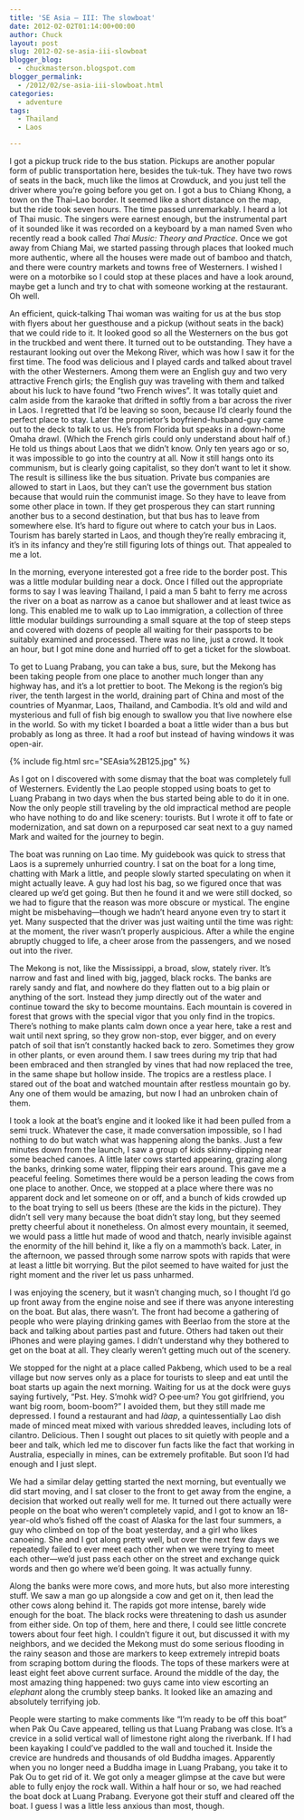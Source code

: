 ```yaml
---
title: 'SE Asia — III: The slowboat'
date: 2012-02-02T01:14:00+00:00
author: Chuck
layout: post
slug: 2012-02-se-asia-iii-slowboat
blogger_blog:
  - chuckmasterson.blogspot.com
blogger_permalink:
  - /2012/02/se-asia-iii-slowboat.html
categories:
  - adventure
tags:
  - Thailand
  - Laos

---
```

I got a pickup truck ride to the bus station. Pickups are another popular form
of public transportation here, besides the tuk-tuk. They have two rows of seats
in the back, much like the limos at Crowduck, and you just tell the driver
where you’re going before you get on. I got a bus to Chiang Khong, a town
on the Thai–Lao border. It seemed like a short distance on the map, but the
ride took seven hours. The time passed unremarkably. I heard a lot of Thai
music. The singers were earnest enough, but the instrumental part of it sounded
like it was recorded on a keyboard by a man named Sven who recently read a book
called *Thai Music: Theory and Practice*. Once we got away from Chiang Mai, we
started passing through places that looked much more authentic, where all the
houses were made out of bamboo and thatch, and there were country markets and
towns free of Westerners. I wished I were on a motorbike so I could stop at
these places and have a look around, maybe get a lunch and try to chat with
someone working at the restaurant. Oh well.


An efficient, quick-talking Thai woman was waiting for us at the bus stop with
flyers about her guesthouse and a pickup (without seats in the back) that we
could ride to it. It looked good so all the Westerners on the bus got in the
truckbed and went there. It turned out to be outstanding. They have a
restaurant looking out over the Mekong River, which was how I saw it for the
first time. The food was delicious and I played cards and talked about travel
with the other Westerners. Among them were an English guy and two very
attractive French girls; the English guy was traveling with them and talked
about his luck to have found “two French wives”. It was totally
quiet and calm aside from the karaoke that drifted in softly from a bar across
the river in Laos. I regretted that I’d be leaving so soon, because
I’d clearly found the perfect place to stay. Later the proprietor’s
boyfriend-husband-guy came out to the deck to talk to us. He’s from
Florida but speaks in a down-home Omaha drawl. (Which the French girls could
only understand about half of.) He told us things about Laos that we
didn’t know. Only ten years ago or so, it was impossible to go into the
country at all. Now it still hangs onto its communism, but is clearly going
capitalist, so they don’t want to let it show. The result is silliness
like the bus situation. Private bus companies are allowed to start in Laos, but
they can’t use the government bus station because that would ruin the
communist image. So they have to leave from some other place in town. If they
get prosperous they can start running another bus to a second destination, but
that bus has to leave from somewhere else. It’s hard to figure out where
to catch your bus in Laos. Tourism has barely started in Laos, and though
they’re really embracing it, it’s in its infancy and they’re
still figuring lots of things out. That appealed to me a lot.


In the morning, everyone interested got a free ride to the border post. This
was a little modular building near a dock. Once I filled out the appropriate
forms to say I was leaving Thailand, I paid a man 5 baht to ferry me across the
river on a boat as narrow as a canoe but shallower and at least twice as long.
This enabled me to walk up to Lao immigration, a collection of three little
modular buildings surrounding a small square at the top of steep steps and
covered with dozens of people all waiting for their passports to be suitably
examined and processed. There was no line, just a crowd. It took an hour, but I
got mine done and hurried off to get a ticket for the slowboat.


To get to Luang Prabang, you can take a bus, sure, but the Mekong has been
taking people from one place to another much longer than any highway has, and
it’s a lot prettier to boot. The Mekong is the region’s big river,
the tenth largest in the world, draining part of China and most of the
countries of Myanmar, Laos, Thailand, and Cambodia. It’s old and wild and
mysterious and full of fish big enough to swallow you that live nowhere else in
the world. So with my ticket I boarded a boat a little wider than a bus but
probably as long as three. It had a roof but instead of having windows it was
open-air.


{% include fig.html src="SEAsia%2B125.jpg" %}


As I got on I discovered with some dismay that the boat was completely full of
Westerners. Evidently the Lao people stopped using boats to get to Luang
Prabang in two days when the bus started being able to do it in one. Now the
only people still traveling by the old impractical method are people who have
nothing to do and like scenery: tourists. But I wrote it off to fate or
modernization, and sat down on a repurposed car seat next to a guy named Mark
and waited for the journey to begin.


The boat was running on Lao time. My guidebook was quick to stress that Laos is
a supremely unhurried country. I sat on the boat for a long time, chatting with
Mark a little, and people slowly started speculating on when it might actually
leave. A guy had lost his bag, so we figured once that was cleared up
we’d get going. But then he found it and we were still docked, so we had
to figure that the reason was more obscure or mystical. The engine might be
misbehaving—though we hadn’t heard anyone even try to start it yet. Many
suspected that the driver was just waiting until the time was right: at the
moment, the river wasn’t properly auspicious. After a while the engine
abruptly chugged to life, a cheer arose from the passengers, and we nosed out
into the river.


The Mekong is not, like the Mississippi, a broad, slow, stately river.
It’s narrow and fast and lined with big, jagged, black rocks. The banks
are rarely sandy and flat, and nowhere do they flatten out to a big plain or
anything of the sort. Instead they jump directly out of the water and continue
toward the sky to become mountains. Each mountain is covered in forest that
grows with the special vigor that you only find in the tropics. There’s
nothing to make plants calm down once a year here, take a rest and wait until
next spring, so they grow non-stop, ever bigger, and on every patch of soil
that isn’t constantly hacked back to zero. Sometimes they grow in other
plants, or even around them. I saw trees during my trip that had been embraced
and then strangled by vines that had now replaced the tree, in the same shape
but hollow inside. The tropics are a restless place. I stared out of the boat
and watched mountain after restless mountain go by. Any one of them would be
amazing, but now I had an unbroken chain of them.


I took a look at the boat’s engine and it looked like it had been pulled
from a semi truck. Whatever the case, it made conversation impossible, so I had
nothing to do but watch what was happening along the banks. Just a few minutes
down from the launch, I saw a group of kids skinny-dipping near some beached
canoes. A little later cows started appearing, grazing along the banks,
drinking some water, flipping their ears around. This gave me a peaceful
feeling. Sometimes there would be a person leading the cows from one place to
another. Once, we stopped at a place where there was no apparent dock and let
someone on or off, and a bunch of kids crowded up to the boat trying to sell us
beers (these are the kids in the picture). They didn’t sell very many
because the boat didn’t stay long, but they seemed pretty cheerful about
it nonetheless. On almost every mountain, it seemed, we would pass a little hut
made of wood and thatch, nearly invisible against the enormity of the hill
behind it, like a fly on a mammoth’s back. Later, in the afternoon, we
passed through some narrow spots with rapids that were at least a little bit
worrying. But the pilot seemed to have waited for just the right moment and the
river let us pass unharmed.


I was enjoying the scenery, but it wasn’t changing much, so I thought
I’d go up front away from the engine noise and see if there was anyone
interesting on the boat. But alas, there wasn’t. The front had become a
gathering of people who were playing drinking games with Beerlao from the store
at the back and talking about parties past and future. Others had taken out
their iPhones and were playing games. I didn’t understand why they
bothered to get on the boat at all. They clearly weren’t getting much out
of the scenery.


We stopped for the night at a place called Pakbeng, which used to be a real
village but now serves only as a place for tourists to sleep and eat until the
boat starts up again the next morning. Waiting for us at the dock were guys
saying furtively, “Pst. Hey. S’mohk wíd? O·pee·um? You got
girlfriend, you want big room, boom-boom?” I avoided them, but they still
made me depressed. I found a restaurant and had *làap*, a quintessentially Lao
dish made of minced meat mixed with various shredded leaves, including lots of
cilantro. Delicious. Then I sought out places to sit quietly with people and a
beer and talk, which led me to discover fun facts like the fact that working in
Australia, especially in mines, can be extremely profitable. But soon I’d
had enough and I just slept.


We had a similar delay getting started the next morning, but eventually we did
start moving, and I sat closer to the front to get away from the engine, a
decision that worked out really well for me. It turned out there actually were
people on the boat who weren’t completely vapid, and I got to know an
18-year-old who’s fished off the coast of Alaska for the last four
summers, a guy who climbed on top of the boat yesterday, and a girl who likes
canoeing. She and I got along pretty well, but over the next few days we
repeatedly failed to ever meet each other when we were trying to meet each
other—we’d just pass each other on the street and exchange quick words
and then go where we’d been going. It was actually funny.


Along the banks were more cows, and more huts, but also more interesting stuff.
We saw a man go up alongside a cow and get on it, then lead the other cows
along behind it. The rapids got more intense, barely wide enough for the boat.
The black rocks were threatening to dash us asunder from either side. On top of
them, here and there, I could see little concrete towers about four feet high.
I couldn’t figure it out, but discussed it with my neighbors, and we
decided the Mekong must do some serious flooding in the rainy season and those
are markers to keep extremely intrepid boats from scraping bottom during the
floods. The tops of these markers were at least eight feet above current
surface. Around the middle of the day, the most amazing thing happened: two
guys came into view escorting an *elephant* along the crumbly steep banks. It
looked like an amazing and absolutely terrifying job.

People were starting to make comments like “I’m ready to be off
this boat” when Pak Ou Cave appeared, telling us that Luang Prabang was
close. It’s a crevice in a solid vertical wall of limestone right along
the riverbank. If I had been kayaking I could’ve paddled to the wall and
touched it. Inside the crevice are hundreds and thousands of old Buddha images.
Apparently when you no longer need a Buddha image in Luang Prabang, you take it
to Pak Ou to get rid of it. We got only a meager glimpse at the cave but were
able to fully enjoy the rock wall. Within a half hour or so, we had reached the
boat dock at Luang Prabang. Everyone got their stuff and cleared off the boat.
I guess I was a little less anxious than most, though.
